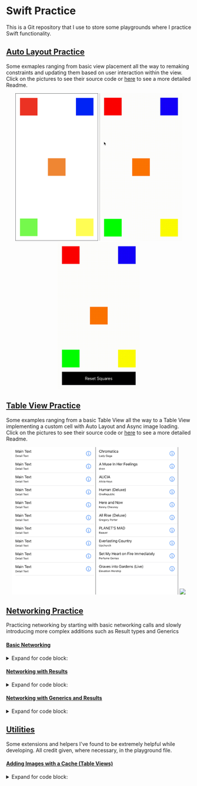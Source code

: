 # Swift Practice
This is a Git repository that I use to store some playgrounds where I practice Swift functionality.

## [Auto Layout Practice](https://github.com/StevenWorrall/Swift-Practice/tree/master/AutoLayout/)
Some exmaples ranging from basic view placement all the way to remaking constraints and updating them based on user interaction within the view. Click on the pictures to see their source code or [here](https://github.com/StevenWorrall/Swift-Practice/tree/master/AutoLayout/) to see a more detailed Readme.
<p align="center">
	<a href="https://github.com/StevenWorrall/Swift-Practice/tree/master/AutoLayout/BasicAutoLayout.playground"><img src="https://github.com/StevenWorrall/Swift-Practice/blob/master/Pictures/BasicAutoLayout.png" height=400px width=auto ></a>
	<a href="https://github.com/StevenWorrall/Swift-Practice/tree/master/AutoLayout/BasicAnimationAutoLayout.playground"><img src="https://github.com/StevenWorrall/Swift-Practice/blob/master/Pictures/BasicAnimationAutoLayout.gif" height=400px width=auto ></a>
	<a href="https://github.com/StevenWorrall/Swift-Practice/tree/master/AutoLayout/RemakeAnimationAutoLayout.playground"><img src="https://github.com/StevenWorrall/Swift-Practice/blob/master/Pictures/RemakeAnimationAutoLayout.gif" height=400px width=auto ></a>
</p>


## [Table View Practice](https://github.com/StevenWorrall/Swift-Practice/tree/master/TableView/)
Some examples ranging from a basic Table View all the way to a Table View implementing a custom cell with Auto Layout and Async image loading. Click on the pictures to see their source code or [here](https://github.com/StevenWorrall/Swift-Practice/tree/master/TableView/) to see a more detailed Readme.
<p align="center">
	<a href="https://github.com/StevenWorrall/Swift-Practice/tree/master/TableView/BasicTableView.playground"><img src="https://github.com/StevenWorrall/Swift-Practice/blob/master/Pictures/BasicTableView.png" height=400px width=auto ></a>
	<a href="https://github.com/StevenWorrall/Swift-Practice/tree/master/TableView/TextBasedWithNetwork.playground"><img src="https://github.com/StevenWorrall/Swift-Practice/blob/master/Pictures/TextBasedWithNetwork.png" height=400px width=auto ></a>
	<a href="https://github.com/StevenWorrall/Swift-Practice/tree/master/TableView/TextBasedWithImagePopover.playground"><img src="https://github.com/StevenWorrall/Swift-Practice/blob/master/Pictures/TextBasedWithImagePopover.gif" height=400px width=auto ></a>
</p>

## [Networking Practice](https://github.com/StevenWorrall/Swift-Practice/tree/master/Networking/)
Practicing networking by starting with basic networking calls and slowly introducing more complex additions such as Result types and Generics
#### [Basic Networking](https://github.com/StevenWorrall/Swift_Practice/tree/master/Networking/BasicNetworking.playground)
<details>
  <summary>Expand for code block:</summary>
  
```swift
func fetchItunesData(completion: @escaping (FeedResponse?, Error?) -> ()) {
    guard let url = URL(string: urlString) else { return }
    
    URLSession.shared.dataTask(with: url) { (data, resp, error) in
        if let err = error {
            completion(nil, err)
            return
        }
        do {
            let albumData = try JSONDecoder().decode(FeedResponse.self, from: data!)
            completion(albumData, nil)
        } catch let jsonError {
            completion(nil, jsonError)
        }
    }.resume()
}
```
</details>

#### [Networking with Results](https://github.com/StevenWorrall/Swift_Practice/tree/master/Networking/ResultsTypeNetworking.playground)
<details>
  <summary>Expand for code block:</summary>
  
```swift
func fetchItunesDataWithResults(completion: @escaping (Result<FeedResponse, Error>) -> ()) {
	URLSession.shared.dataTask(with: url) { (data, resp, err) in
        if let err = err {
            completion(.failure(err))
            return
        }
    ...

fetchItunesDataWithResults { (result) in
    switch result {
    case .success(let data):
        guard let resultData = data.feed.results else { return }
        
        resultData.forEach({ (album) in
            if let name = album.name {
                print(name)
            }
        })
    ...
}
```
</details>

#### [Networking with Generics and Results](https://github.com/StevenWorrall/Swift_Practice/tree/master/Networking/GenericsNetworking.playground)
<details>
  <summary>Expand for code block:</summary>

```swift
public func fetchGenericData<T: Decodable>(urlString: String, completion: @escaping ((Result<T, Error>) -> () )) {
	...
    do {
       	let dataResponse = try JSONDecoder().decode(T.self, from: data)
        completion(.success(dataResponse))
    } catch let jsonError {
        completion(.failure(jsonError))
    }
}

fetchGenericData(urlString: urlString) { (result: Result<FeedResponse, Error>) in
    ...
```
</details>




## [Utilities](https://github.com/StevenWorrall/Swift-Practice/tree/master/Networking/)
Some extensions and helpers I've found to be extremely helpful while developing. All credit given, where necessary, in the playground file.
#### [Adding Images with a Cache (Table Views)](https://github.com/StevenWorrall/Swift_Practice/tree/master/Utilities/AddingImagesWithCache.playground)
<details>
  <summary>Expand for code block:</summary>
  
```swift
let imageCache = NSCache<AnyObject, AnyObject>()

class CustomImageView: UIImageView {
    var imageUrlString: String?
    func loadImageUsingUrlString(_ urlString: String) {
        let url = URL(string: urlString)
        imageUrlString = urlString
        image = nil

        if let imageFromCache = imageCache.object(forKey: urlString as AnyObject) as? UIImage {
            self.image = imageFromCache
            return
        }
        URLSession.shared.dataTask(with: url!) { (data, response, error) in
            if error != nil {
                print(error!)
                return
            }
            DispatchQueue.main.async {
                let imageToCache = UIImage(data: data!)
                if self.imageUrlString == urlString {
                    self.image = imageToCache
                }
                imageCache.setObject(imageToCache!, forKey: urlString as AnyObject)
            }
        }.resume()
    }
}
```
</details>




